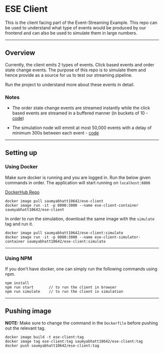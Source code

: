 # ESE Client

This is the client facing part of the Event-Streaming Example. This repo can be used to understand what type of events would be produced by our frontend and can also be used to simulate them in large numbers.

---

## Overview

Currently, the client emits 2 types of events. Click based events and order state change events. The purpose of this repo is to simulate them and hence provide as a source for us to test our streaming pipeline.

Run the project to understand more about these events in detail.

### Notes

- The order state change events are streamed instantly while the click based events are streamed in a buffered manner (in buckets of 10 - [code](./src/usecases/utilities/PushEventsToBroker.mjs))

- The simulation node will emmit at most 50,000 events with a delay of minimum 300s between each event - [code](./src/usecases/simulation/SimulateTraffic.mjs)

---

## Setting up

### Using Docker

Make sure docker is running and you are logged in. Run the below given commands in order. The application will start running on `localhost:8000`

[DockerHub Repo](https://hub.docker.com/repository/docker/saumyabhatt10642/ese-client/general)

```docker
docker image pull saumyabhatt10642/ese-client
docker image run -it -p 8000:3000 --name ese-client-container saumyabhatt10642/ese-client
```

In order to run the simulation, download the same image with the `simulate` tag and run it.

```docker
docker image pull saumyabhatt10642/ese-client:simulate
docker image run -it -p 8080:3000 --name ese-client-simulator-container saumyabhatt10642/ese-client:simulate
```

---

### Using NPM

If you don't have docker, one can simply run the following commands using npm.

```terminal
npm install
npm run start       // to run the client in browser
npm run simulate    // to run the client in simulation
```

---

## Pushing image

__NOTE:__ Make sure to change the command in the `Dockerfile` before pushing out the relevant tag.

```docker
docker image build -t ese-client:tag
docker image tag ese-client:tag saumyabhatt10642/ese-client:tag
docker push saumyabhatt10642/ese-client:tag
```
